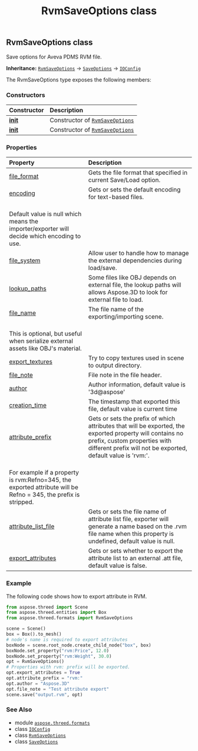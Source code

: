 ﻿---
title: RvmSaveOptions class
second_title: Aspose.3D for Python via .NET API References
description: 
type: docs
weight: 280
url: /aspose.threed.formats/rvmsaveoptions/
is_root: false
---

## RvmSaveOptions class

Save options for Aveva PDMS RVM file.



**Inheritance:** [`RvmSaveOptions`](/3d/python-net/aspose.threed.formats/rvmsaveoptions) → 
[`SaveOptions`](/3d/python-net/aspose.threed.formats/saveoptions) → 
[`IOConfig`](/3d/python-net/aspose.threed.formats/ioconfig)



The RvmSaveOptions type exposes the following members:

### Constructors
| Constructor | Description |
| :- | :- |
| [__init__](/3d/python-net/aspose.threed.formats/rvmsaveoptions/__init__/#) | Constructor of [`RvmSaveOptions`](/3d/python-net/aspose.threed.formats/rvmsaveoptions) |
| [__init__](/3d/python-net/aspose.threed.formats/rvmsaveoptions/__init__/#aspose.threed.FileContentType) | Constructor of [`RvmSaveOptions`](/3d/python-net/aspose.threed.formats/rvmsaveoptions) |


### Properties
| Property | Description |
| :- | :- |
| [file_format](/3d/python-net/aspose.threed.formats/rvmsaveoptions/file_format) | Gets the file format that specified in current Save/Load option. |
| [encoding](/3d/python-net/aspose.threed.formats/rvmsaveoptions/encoding) | Gets or sets the default encoding for text-based files.<br/>Default value is null which means the importer/exporter will decide which encoding to use. |
| [file_system](/3d/python-net/aspose.threed.formats/rvmsaveoptions/file_system) | Allow user to handle how to manage the external dependencies during load/save. |
| [lookup_paths](/3d/python-net/aspose.threed.formats/rvmsaveoptions/lookup_paths) | Some files like OBJ depends on external file, the lookup paths will allows Aspose.3D to look for external file to load. |
| [file_name](/3d/python-net/aspose.threed.formats/rvmsaveoptions/file_name) | The file name of the exporting/importing scene.<br/>This is optional, but useful when serialize external assets like OBJ's material. |
| [export_textures](/3d/python-net/aspose.threed.formats/rvmsaveoptions/export_textures) | Try to copy textures used in scene to output directory. |
| [file_note](/3d/python-net/aspose.threed.formats/rvmsaveoptions/file_note) | File note in the file header. |
| [author](/3d/python-net/aspose.threed.formats/rvmsaveoptions/author) | Author information, default value is '3d@aspose' |
| [creation_time](/3d/python-net/aspose.threed.formats/rvmsaveoptions/creation_time) | The timestamp that exported this file, default value is current time |
| [attribute_prefix](/3d/python-net/aspose.threed.formats/rvmsaveoptions/attribute_prefix) | Gets or sets the prefix of which attributes that will be exported, the exported property will contains no prefix, custom properties with different prefix will not be exported, default value is 'rvm:'.<br/>For example if a property is rvm:Refno=345, the exported attribute will be Refno = 345, the prefix is stripped. |
| [attribute_list_file](/3d/python-net/aspose.threed.formats/rvmsaveoptions/attribute_list_file) | Gets or sets the file name of attribute list file, exporter will generate a name based on the .rvm file name when this property is undefined, default value is null. |
| [export_attributes](/3d/python-net/aspose.threed.formats/rvmsaveoptions/export_attributes) | Gets or sets whether to export the attribute list to an external .att file, default value is false. |



### Example 


The following code shows how to export attribute in RVM. 
		
```python
from aspose.threed import Scene
from aspose.threed.entities import Box
from aspose.threed.formats import RvmSaveOptions

scene = Scene()
box = Box().to_mesh()
# node's name is required to export attributes
boxNode = scene.root_node.create_child_node("box", box)
boxNode.set_property("rvm:Price", 12.0)
boxNode.set_property("rvm:Weight", 30.0)
opt = RvmSaveOptions()
# Properties with rvm: prefix will be exported.
opt.export_attributes = True
opt.attribute_prefix = "rvm:"
opt.author = "Aspose.3D"
opt.file_note = "Test attribute export"
scene.save("output.rvm", opt)

```

### See Also
* module [`aspose.threed.formats`](..)
* class [`IOConfig`](/3d/python-net/aspose.threed.formats/ioconfig)
* class [`RvmSaveOptions`](/3d/python-net/aspose.threed.formats/rvmsaveoptions)
* class [`SaveOptions`](/3d/python-net/aspose.threed.formats/saveoptions)
